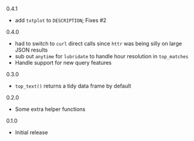 0.4.1
* add `txtplot` to `DESCRIPTION`; Fixes #2

0.4.0
* had to switch to `curl` direct calls since `httr` was being silly on large JSON results
* sub out `anytime` for `lubridate` to handle hour resolution in `top_matches`
* Handle support for new query features

0.3.0
* `top_text()` returns a tidy data frame by default

0.2.0
* Some extra helper functions

0.1.0 
* Initial release
